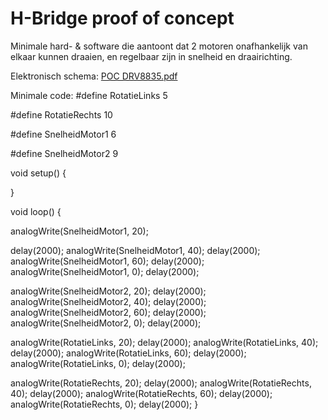 # H-Bridge proof of concept

Minimale hard- & software die aantoont dat 2 motoren onafhankelijk van elkaar kunnen draaien, en regelbaar zijn in snelheid en draairichting.

Elektronisch schema: [POC DRV8835.pdf](https://github.com/rauke-dm/Linefollower/files/12489307/POC.DRV8835.pdf)

Minimale code:
#define RotatieLinks 5

#define RotatieRechts 10

#define SnelheidMotor1 6

#define SnelheidMotor2 9

void setup()  {
  
}

void loop() {
  
 analogWrite(SnelheidMotor1, 20);
 
 delay(2000);
analogWrite(SnelheidMotor1, 40);
 delay(2000);
 analogWrite(SnelheidMotor1, 60);
 delay(2000);
 analogWrite(SnelheidMotor1, 0);
 delay(2000);

   
 analogWrite(SnelheidMotor2, 20);
 delay(2000);
 analogWrite(SnelheidMotor2, 40);
 delay(2000);
 analogWrite(SnelheidMotor2, 60);
 delay(2000);    
 analogWrite(SnelheidMotor2, 0);
 delay(2000);

  analogWrite(RotatieLinks, 20);
 delay(2000);
 analogWrite(RotatieLinks, 40);
 delay(2000);
 analogWrite(RotatieLinks, 60);
 delay(2000);
 analogWrite(RotatieLinks, 0);
 delay(2000);
   
 analogWrite(RotatieRechts, 20);
 delay(2000);
 analogWrite(RotatieRechts, 40);
 delay(2000);
 analogWrite(RotatieRechts, 60);
 delay(2000);   
 analogWrite(RotatieRechts, 0);
 delay(2000);
}
 

